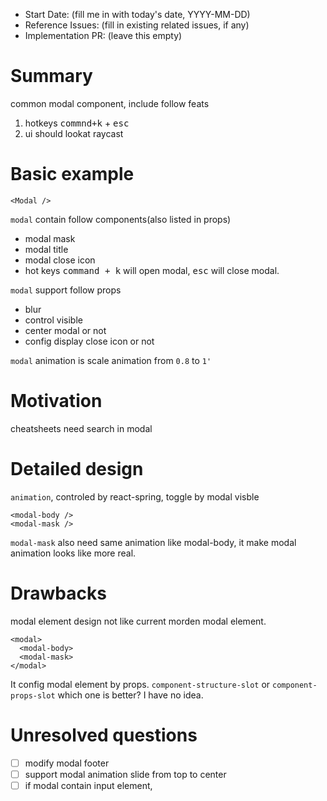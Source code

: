 - Start Date: (fill me in with today's date, YYYY-MM-DD)
- Reference Issues: (fill in existing related issues, if any)
- Implementation PR: (leave this empty)

# Summary

common modal component, include follow feats

1. hotkeys <kbd>commnd+k</kbd> + <kbd>esc</kbd>
2. ui should lookat raycast

# Basic example

```tsx
<Modal />
```

`modal` contain follow components(also listed in props)

- modal mask
- modal title
- modal close icon
- hot keys <kbd>command + k</kbd> will open modal, <kbd>esc</kbd> will close modal.

`modal` support follow props

- blur
- control visible
- center modal or not
- config display close icon or not

`modal` animation is scale animation from `0.8` to `1'`

# Motivation

cheatsheets need search in modal

# Detailed design

`animation`, controled by react-spring, toggle by modal visble

```tsx
<modal-body />
<modal-mask />
```

`modal-mask` also need same animation like modal-body, it make modal animation looks like more real.

# Drawbacks

modal element design not like current morden modal element.

```tsx
<modal>
  <modal-body>
  <modal-mask>
</modal>
```

It config modal element by props. `component-structure-slot` or `component-props-slot` which one is better? I have no idea.

# Unresolved questions

- [ ] modify modal footer
- [ ] support modal animation slide from top to center
- [ ] if modal contain input element, 